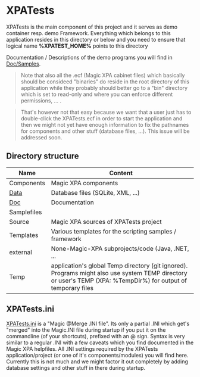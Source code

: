 # XPATests

XPATests is the main component of this project and it serves as demo container resp. demo Framework. Everything which belongs to this application resides in this directory or below and you need to ensure that logical name __%XPATEST_HOME%__ points to this directory

Documentation / Descriptions of the demo programs you will find in [Doc/Samples](Doc/Samples).  
  
  > Note that also all the .ecf (Magic XPA cabinet files) which basically should be consideed "binaries" do reside in the root directory
  of this application while they probably should better go to a "bin" directory which is set to read-only and where you can enforce
  different permissions, ... .  
 
  > That's however not that easy because we want that a user just has to double-click the XPATests.ecf in order to start the application and then we might not yet have enough information to fix the pathnames for components and other stuff (database files, ...). This issue will be addressed soon.  
  
## Directory structure
| Name | Content |
| --- | --- |
| Components | Magic XPA components |
| [Data](Data/) | Database files (SQLite, XML, ...) |
| [Doc](Doc/) | Documentation |
| Samplefiles | |
| Source | Magic XPA sources of XPATests project |
| Templates | Various templates for the scripting samples / framework |
| external | None-Magic-XPA subprojects/code (Java, .NET, ... |
| Temp | application's global Temp directory (git ignored). Programs might also use system TEMP directory or user's TEMP (XPA: %TempDir%) for output of temporary files |

## XPATests.ini
[XPATests.ini](XPATests.ini) is a "Magic @Merge .INI file". Its only a partial .INI which get's "merged" into the Magic.INI file during startup if you put it on the commandline (of your shortcuts), prefixed with an @ sign. Syntax is very similar to a regular .INI with a few caveats which you find documented in the Magic XPA helpfiles. All .INI settings required by the XPATests application/project (or one of it's components/modules) you will find here. Currently this is not much and we might factor it out completely by adding database settings and other stuff in there during startup.






  

